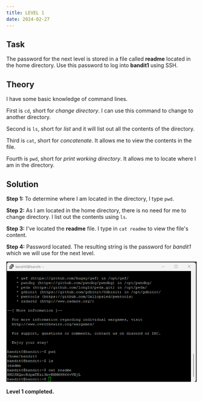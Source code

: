 ```yaml
---
title: LEVEL 1
date: 2024-02-27
---
```


## Task
The password for the next level is stored in a file called **readme** located in the home directory. Use this password to log into **bandit1** using SSH.

## Theory
I have some basic knowledge of command lines. 

First is `cd`, short for *change directory*. I can use this command to change to another directory.

Second is `ls`, short for *list* and it will list out all the contents of the directory.

Third is `cat`, short for *concatenate*. It allows me to view the contents in the file.

Fourth is `pwd`, short for *print working directory*. It allows me to locate where I am in the directory.

## Solution
**Step 1:** To determine where I am located in the directory, I type `pwd`.

**Step 2:** As I am located in the home directory, there is no need for me to change directory. I list out the contents using `ls`.

**Step 3:** I've located the **readme** file. I type in `cat readme` to view the file's content.

**Step 4:** Password located. The resulting string is the password for *bandit1* which we will use for the next level.

![level1completed](https://raw.githubusercontent.com/zeroinfiniti/bandit-wargames/main/_docs/assets/images/level1completed.png)

**Level 1 completed.**
